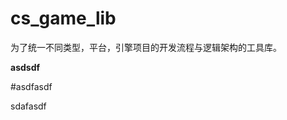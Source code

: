 # cs_game_lib
为了统一不同类型，平台，引擎项目的开发流程与逻辑架构的工具库。



**asdsdf**
<!-- slide -->
#asdfasdf
<!-- slide -->
sdafasdf
